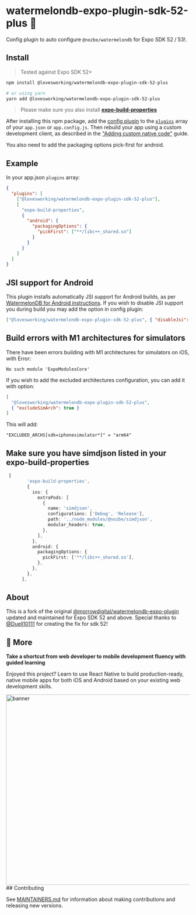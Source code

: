 # watermelondb-expo-plugin-sdk-52-plus 🍉

Config plugin to auto configure `@nozbe/watermelondb` for Expo SDK 52 / 53!.

## Install

> Tested against Expo SDK 52+

```bash
npm install @lovesworking/watermelondb-expo-plugin-sdk-52-plus

# or using yarn
yarn add @lovesworking/watermelondb-expo-plugin-sdk-52-plus
```

> Please make sure you also install **[expo-build-properties](https://docs.expo.dev/versions/latest/sdk/build-properties/)**

After installing this npm package, add the [config plugin](https://docs.expo.io/guides/config-plugins/) to the [`plugins`](https://docs.expo.io/versions/latest/config/app/#plugins) array of your `app.json` or `app.config.js`. Then rebuild your app using a custom development client, as described in the ["Adding custom native code"](https://docs.expo.io/workflow/customizing/) guide.

You also need to add the packaging options pick-first for android.

## Example

In your app.json `plugins` array:

```json
{
  "plugins": [
    ["@lovesworking/watermelondb-expo-plugin-sdk-52-plus"],
    [
      "expo-build-properties",
      {
        "android": {
          "packagingOptions": {
            "pickFirst": ["**/libc++_shared.so"]
          }
        }
      }
    ]
  ]
}
```

## JSI support for Android

This plugin installs automatically JSI support for Android builds, as per [WatermelonDB for Android instructions](https://watermelondb.dev/docs/Installation#android-react-native).
If you wish to disable JSI support you during build you may add the option in config plugin:

```json
["@lovesworking/watermelondb-expo-plugin-sdk-52-plus", { "disableJsi": true }]
```

## Build errors with M1 architectures for simulators

There have been errors building with M1 architectures for simulators on iOS, with Error:

```
No such module 'ExpoModulesCore'
```

If you wish to add the excluded architectures configuration, you can add it with option:

```json
[
  "@lovesworking/watermelondb-expo-plugin-sdk-52-plus",
  { "excludeSimArch": true }
]
```

This will add:

```
"EXCLUDED_ARCHS[sdk=iphonesimulator*]" = "arm64"
```

## Make sure you have simdjson listed in your expo-build-properties
```ts
 [
        'expo-build-properties',
        {
          ios: {
            extraPods: [
              {
                name: 'simdjson',
                configurations: ['Debug', 'Release'],
                path: '../node_modules/@nozbe/simdjson',
                modular_headers: true,
              },
            ],
          },
          android: {
            packagingOptions: {
              pickFirst: ['**/libc++_shared.so'],
            },
          },
        },
      ],
```
## About

This is a fork of the original [@morrowdigital/watermelondb-expo-plugin](https://github.com/morrowdigital/watermelondb-expo-plugin) updated and maintained for Expo SDK 52 and above. Special thanks to [@Duell10111](https://github.com/Duell10111) for creating the fix for sdk 52!



## 🚀 More

**Take a shortcut from web developer to mobile development fluency with guided learning**

Enjoyed this project? Learn to use React Native to build production-ready, native mobile apps for both iOS and Android based on your existing web development skills.

<img width="1800" height="520" alt="banner" src="https://github.com/user-attachments/assets/cdf63dea-464f-44fe-bed1-a517785bfd99" />
## Contributing

See [MAINTAINERS.md](./MAINTAINERS.md) for information about making contributions and releasing new versions.
